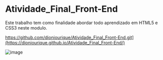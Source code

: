# Atividade_Final_Front-End

Este trabalho tem como finalidade abordar todo aprendizado em HTML5 e CSS3 neste modulo.

https://github.com/dioniourique/Atividade_Final_Front-End.git](https://dioniourique.github.io/Atividade_Final_Front-End/)


![image](https://github.com/dioniourique/Atividade_Final_Front-End/assets/145874850/653664b4-54f4-492c-8191-76944d5e4b17)
